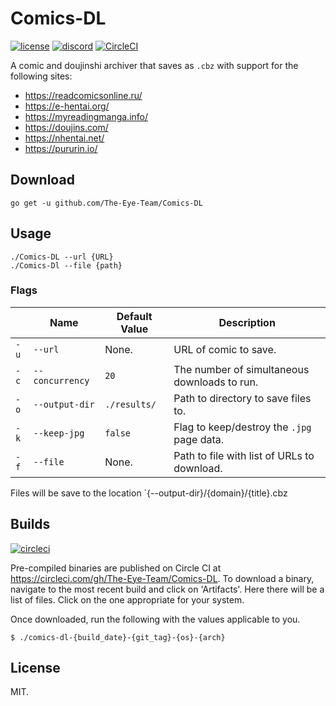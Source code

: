 # Comics-DL
[![license](https://img.shields.io/github/license/The-Eye-Team/Comics-DL.svg)](https://github.com/The-Eye-Team/Comics-DL/blob/master/LICENSE)
[![discord](https://img.shields.io/discord/302796547656253441.svg)](https://discord.gg/the-eye)
[![CircleCI](https://circleci.com/gh/The-Eye-Team/Comics-DL.svg?style=svg)](https://circleci.com/gh/The-Eye-Team/Comics-DL)

A comic and doujinshi archiver that saves as `.cbz` with support for the following sites:

- https://readcomicsonline.ru/
- https://e-hentai.org/
- https://myreadingmanga.info/
- https://doujins.com/
- https://nhentai.net/
- https://pururin.io/

## Download
```
go get -u github.com/The-Eye-Team/Comics-DL
```

## Usage
```
./Comics-DL --url {URL}
./Comics-Dl --file {path}
```

### Flags
|      | Name | Default Value | Description |
|------|------|---------------|-------------|
| `-u` | `--url` | None. | URL of comic to save. |
| `-c` | `--concurrency` | `20` | The number of simultaneous downloads to run. |
| `-o` | `--output-dir` | `./results/` | Path to directory to save files to. |
| `-k` | `--keep-jpg` | `false` | Flag to keep/destroy the `.jpg` page data. |
| `-f` | `--file` | None. | Path to file with list of URLs to download. |

Files will be save to the location `{--output-dir}/{domain}/{title}.cbz

## Builds
[![circleci](https://circleci.com/gh/The-Eye-Team/Comics-DL.svg?style=svg)](https://circleci.com/gh/The-Eye-Team/Comics-DL)

Pre-compiled binaries are published on Circle CI at https://circleci.com/gh/The-Eye-Team/Comics-DL. To download a binary, navigate to the most recent build and click on 'Artifacts'. Here there will be a list of files. Click on the one appropriate for your system.

Once downloaded, run the following with the values applicable to you.
```
$ ./comics-dl-{build_date}-{git_tag}-{os}-{arch}
```

## License
MIT.
